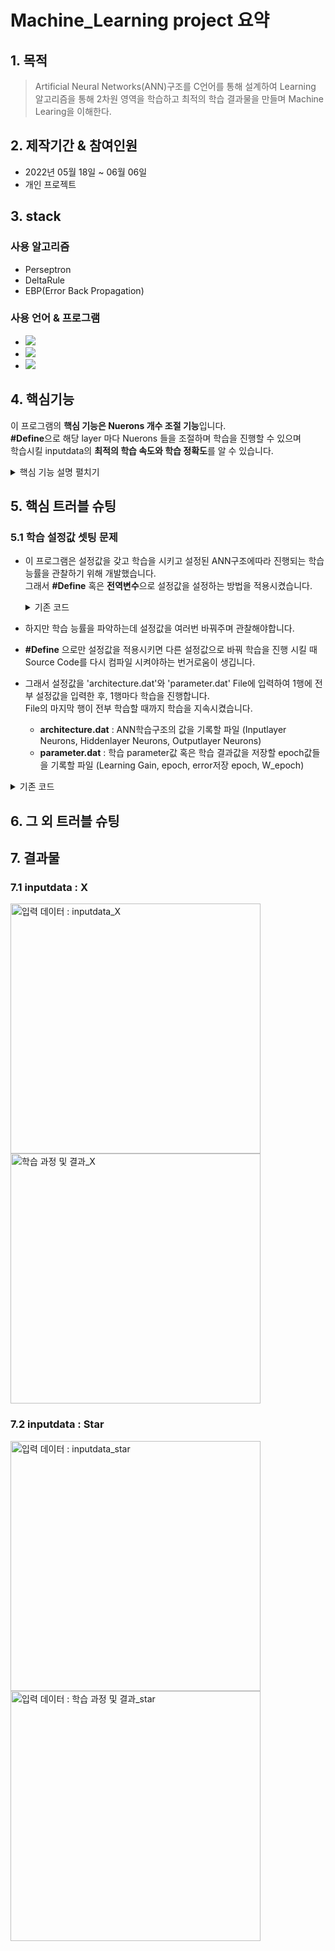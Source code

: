 # Machine_Learning project 요약
## 1. 목적
>Artificial Neural Networks(ANN)구조를 C언어를 통해 설계하여 Learning 알고리즘을 통해 2차원 영역을 학습하고
최적의 학습 결과물을 만들며 Machine Learing을 이해한다.


## 2. 제작기간 & 참여인원
- 2022년 05월 18일 ~ 06월 06일
- 개인 프로젝트
## 3. stack
### 사용 알고리즘
- Perseptron
- DeltaRule
- EBP(Error Back Propagation)
### 사용 언어 & 프로그램

- <img src="https://img.shields.io/badge/C-A8B9CC?style=flat-square&logo=C&logoColor=black"/></a> 
- <img src="https://img.shields.io/badge/MATLAB-A30701?style=flat-square&logo=MathWorks&logoColor=white"/></a>
- <img src="https://img.shields.io/badge/Visual Studio Code-007ACC?style=flat-square&logo=Visual Studio Code&logoColor=white"/></a> 

## 4. 핵심기능
이 프로그램의 **핵심 기능은 Nuerons 개수 조절 기능**입니다.<br/>
**#Define**으로 해당 layer 마다 Nuerons 들을 조절하며 학습을 진행할 수 있으며<br/>
학습시킬 inputdata의 **최적의 학습 속도와 학습 정확도**를 알 수 있습니다.<br/>

<details>
<summary>핵심 기능 설명 펼치기</summary>
<div markdown="1">  


### 4.1 구조
<br/>

![뉴런 구조 : Neurons_Structure](https://user-images.githubusercontent.com/84891209/178103580-ec3f6c60-2e9a-4e2e-9a44-46922ab5f37e.png)

### 4.2 플로우 차트
![FlowChart](https://user-images.githubusercontent.com/84891209/179398552-d9e61152-d855-4a8c-a724-5eec469203c5.png)

### 4.3 학습 알고리즘 인자 설정
- 학습 알고리즘 인자를 설정하기 전, Artificial Neural Networks(ANN)을 구조적으로 설정 해주어야 합니다.
  -  **Hidden Layer 개수** : Hidden Layer는 1 ~ 10개 사이로 설정 가능합니다.
  -  **Hidden Neurons 개수** : Hidden Neurons는 1 ~ 15개 사이로 설정 가능합니다.
  -  **Input Neurons 개수** : Input Neurons는 1 ~ 10개 사이로 설정 가능합니다.
  -  **Output Neurons 개수** :  Output Neurons는 1 ~ 2개 사이로 설정 가능합니다.
  -  **Bias Neuron 존재 유무** : Bias Neurons을 사용할 것인지 정할 수 있습니다.
     -  Bias Neuron이 존재하게 된다면, sigmoid 함수에 의해 미분을 하며 학습을 할 수 있습니다. 즉, 논리식 中 XOR연산이 가능하게 되어 2차원 학습 연산을 완벽하게 수행할 수 있게 됩니다.
-  **학습 알고리즘 인자**들을 설정해 줍니다.
   - **Learning Gain** : 간단하게 학습율이라는 단위입니다. inputdata와 맞게 적당하게 설정해주어야 학습이 잘됩니다.
   - **Epoch** : 최대 학습 횟수입니다. 얼마나 학습할 것인지 미리 정해둡니다.
   - **W_Epoch** : 학습 중간중간에 격자화를 시키기 위해, 몇번의 학습횟수 마다 격자화할 것인지 정해둡니다.
 
### 4.4 EBP(Error Back Propagation) 알고리즘
- **구조를 보면 Layer의 Neurons 사이에 연결된 선들이 보이는데, 이 선들에게는 가중치(Weight)가 존재합니다. 이 가중치(Weight)를 1번 학습 할 때 마다 Delta값으로 갱신해줍니다.**
1. Layer가 넘어갈 때 마다 해당 Layer의 각 Neuron들은 연결된 Neuron들과 가중치에게 영향을 받게 되는데, 이에 대한 결과 값을 u라고 정의한다. :pin:
2. 최종 Output Neuron들의 u들을 모두 더한 값을 최종 결과값 y로 정의한다.
3. y로 해당학습의 Error율을 구한다.
4. y와 미리 설정된 target값으로 계산하여 Output Neuron의 Delta값을 구한다.
5. 그 후, Input layer를 제외한 모든 Layer의 Neuron들의 Delta값을 구한다.
6. 모두 구한 Delta값으로 연결된 각 Neuron들의 가중치(Weight)를 갱신한다.
7. 1~6번 과정을 inputdata의 좌표값이 모두 계산되야 1 epoch(학습 횟수)이다.

### 4.5 Grid Test
- **해당 프로그램의 학습 진행 과정을 볼 수 있게 격자화(시각화)하여 관찰할 수 있습니다.**
1. 몇번의 epoch(학습 횟수) 마다 격자화할 것인지 **W_Epoch**라는 정해진 인자로 결정한다.
2. EBP 알고리즘으로 학습된 W를 갖고 y값을 도출하여 Threshold값으로 해당 좌표가 0과 1인지 판단한다.
3. 판단이 되면 해당 좌표를 cmd창에 표현하기 위해 **0 이면 "."**, **1 이면 "O"** 으로 출력한다.

### 4.6 Evolution Test 
- Artificial Neural Networks(ANN)구조는 Layer마다 각기다른 Neuron개수로 설정됩니다.
해당 inputdata가 어떤 설정값에 효율적으로 학습하는지 보기 위해 Evolution Data를 기록합니다.
</div>
</details>
 
## 5. 핵심 트러블 슈팅
### 5.1 학습 설정값 셋팅 문제
- 이 프로그램은 설정값을 갖고 학습을 시키고 설정된 ANN구조에따라 진행되는 학습 능률을 관찰하기 위해 개발했습니다.<br/>
그래서 **#Define** 혹은 **전역변수**으로 설정값을 설정하는 방법을 적용시켰습니다.
   <details>
   <summary>기존 코드</summary>
   <div markdown="1">  


   ```c
   #define InputNUM 2
   #define OutputNUM 1
   #define hlnum 10
   #define Bias 0
   #define eta 0.9
   int HLneurons[10] = { 15, 15, 15, 15, 15, 15, 15, 15, 15, 15};

   double HLw[10][15][15];
   double w_in[10][15];
   double w_out[15][2]; // hidden layer - output layer w
   double w_bias[10][15]; //bias - hidden layer1 w
   double w_out_bias[2]; //bias - hidden layer2 w, bias - output layer w

   double target[2] = { 0.0, };
   double E = 0.0;
   int cnt = 0;
   int ErrCount = 0, WeightCount = 0;

   void EBP(double u_in[], double u[][15], double u_out[], double Delta[][15], double Delta_out[], double E, double target[]){
      double s[10][15] = { 0.0, };
      double s_out[2] = { 0.0, };
      
      // 만약 HLnum = 4
      // HLneurons[HLnum] = {2, 3, 4, 5} 라고 한다면
      for (int a = 0; a < HLneurons[0]; a++) {
         s[0][a] += bias * w_bias[0][a]; //바이어스 2개만 더해짐
         for (int b = 0; b < InputNUM; b++) {
            s[0][a] += u_in[b] * w_in[b][a];
            //printf("s%d:%d = %lf\n", a, b, s[0][a]);
         }
         u[0][a] = 1.0 / (1.0 + exp(-s[0][a]));
         //printf("u%d = %lf\n",a, u[0][a]);
      }

      for (int a = 0; a < HLnum - 1; a++) {
         for (int b = 0; b < HLneurons[a + 1]; b++) {
            s[a + 1][b] += bias * w_bias[a + 1][b];
            for (int c = 0; c < HLneurons[a]; c++) {
               s[a + 1][b] += HLw[a][b][c] * u[a][c];
               //printf("s%d:%d = %lf\n", a + 1, a, s[a + 1][b]);
            }
            u[a + 1][b] = 1.0 / (1.0 + exp(-s[a + 1][b]));
            //printf("u%d = %lf\n",a+1, u[a+1][b]);
         }
      }

      for (int a = 0; a < OutputNUM; a++) {
         s_out[a] += bias * w_out_bias[a];
         for (int b = 0; b < HLneurons[HLnum - 1]; b++) {
            s_out[a] += w_out[b][a] * u[HLnum - 1][b];
            //printf("s_out%d = %lf\n", a, s_out[a]);
         }
         u_out[a] = 1.0 / (1.0 + exp(-s_out[a]));
         //printf("u_out%d = %lf\n", a, u_out[a]);
      }
      /*========================E의 변화==========================*/
      if (OutputNUM == 1) {
         //E += fabs(target[0] - u_out[0]);
         E += (((target[0] - u_out[0]) * (target[0] - u_out[0]))/2);
      }
      else if (OutputNUM == 2) {
         //E += (fabs(target[0] - u_out[0]) + fabs(target[1] - u_out[1])) / 2;
         E += (((target[0] - u_out[0]) * (target[0] - u_out[0]) + (target[1] - u_out[1]) * (target[1] - u_out[1]))/2);
      }
      /*========================Delta 구하기=========================*/
      for (int a = 0; a < OutputNUM; a++) {
         Delta_out[a] = u_out[a] * (1.0 - u_out[a]) * (target[a] - u_out[a]);
         //printf("Delata_out %d = %lf\n",a, Delta_out[a]);
      }


      for (int a = 0; a < HLneurons[HLnum - 1]; a++) {
         double sum = 0.0;
         for (int b = 0; b < OutputNUM; b++) {
            sum += w_out[a][b] * Delta_out[b];
         }
         Delta[HLnum - 1][a] = u[HLnum - 1][a] * (1.0 - u[HLnum - 1][a]) * sum;
         //printf("Delata %d:%d = %lf\n",HLnum-1,a, Delta[HLnum-1][a]);
      }

      for (int a = HLnum - 1; a > 0; a--) {
         for (int b = 0; b < HLneurons[a - 1]; b++) {
            double sum = 0.0;
            for (int c = 0; c < HLneurons[a]; c++) {
               sum += Delta[a][c] * HLw[a - 1][c][b];
            }
            Delta[a - 1][b] = u[a - 1][b] * (1.0 - u[a - 1][b]) * sum;
            //printf("Delata %d:%d = %lf\n",a-1,b, Delta[a-1][b]);
         }
      }
      /*========================w의 변화==========================*/
      for (int a = 0; a < InputNUM; a++) {
         for (int b = 0; b < HLneurons[0]; b++) {
            w_in[a][b] += u_in[a] * Delta[0][b] * ETA;
            //printf("w_in %d:%d = %lf\n", a, b, w_in[a][b]);
         }
      }
      for (int a = HLnum - 1; a > 0; a--) {
         for (int b = 0; b < HLneurons[a - 1]; b++) {
            for (int c = 0; c < HLneurons[a]; c++) {
               HLw[a - 1][c][b] += u[a - 1][b] * Delta[a][c] * ETA;
               //printf("HLw %d:%d:%d = %lf\n", a, b, c, HLw[a][b][c]);
            }
         }
      }
      for (int a = 0; a < HLneurons[HLnum - 1]; a++) {
         for (int b = 0; b < OutputNUM; b++) {
            w_out[a][b] += u[HLnum - 1][a] * Delta_out[b] * ETA;
            //printf("w_out %d:%d = %lf\n", a,b, w_out[a][b]);
         }
      }
      for (int a = HLnum - 1; a >= 0; a--) {
         for (int b = 0; b < HLneurons[a]; b++) {
            w_bias[a][b] += Delta[a][b] * bias * ETA;
            //printf("w_bias %d:%d = %lf\n", a, b, w_bias[a][b]);
         }
      }
      for (int a = 0; a < OutputNUM; a++) {
         w_out_bias[a] += Delta_out[a] * bias * ETA;
         //printf("w_out_bias %d = %lf\n", a, w_out_bias[a]);
      }
   }
   
   ```
   </div>
   </details>

- 하지만 학습 능률을 파악하는데 설정값을 여러번 바꿔주며 관찰해야합니다.
- **#Define** 으로만 설정값을 적용시키면 다른 설정값으로 바꿔 학습을 진행 시킬 때 Source Code를 다시 컴파일 시켜야하는 번거로움이 생깁니다.
- 그래서 설정값을 'architecture.dat'와 'parameter.dat' File에 입력하여 1행에 전부 설정값을 입력한 후, 1행마다 학습을 진행합니다.<br/> File의 마지막 행이 전부 학습할 때까지 학습을 지속시켰습니다.
  - **architecture.dat** : ANN학습구조의 값을 기록할 파일 (Inputlayer Neurons, Hiddenlayer Neurons, Outputlayer Neurons)
  - **parameter.dat** : 학습 parameter값 혹은 학습 결과값을 저장할 epoch값들을 기록할 파일 (Learning Gain, epoch, error저장 epoch, W_epoch)
<details>
<summary>기존 코드</summary>
<div markdown="1">  

</div>
</details>

## 6. 그 외 트러블 슈팅
## 7. 결과물

### 7.1 inputdata : X
<img src="https://user-images.githubusercontent.com/84891209/178103473-278c2023-b53d-4495-8867-a521288e7635.png" width="400px" height="400px" title="입력 데이터 : inputdata_X" alt="입력 데이터 : inputdata_X"></img><img src="https://user-images.githubusercontent.com/84891209/178103586-9b488a72-bd08-499b-a0be-8088406b63a8.gif" width="400px" height="400px" title="학습 과정 및 결과_X" alt="학습 과정 및 결과_X"></img><br/>

### 7.2 inputdata : Star
<img src="https://user-images.githubusercontent.com/84891209/178103578-1fb74ea7-f0e6-4c7a-9be3-9cfa357af961.png" width="400px" height="400px" title="입력 데이터 : inputdata_star" alt="입력 데이터 : inputdata_star"></img><img src="https://user-images.githubusercontent.com/84891209/178103590-790677c6-7232-4dd9-8fe7-f1c21c6ddbe4.gif" width="400px" height="400px" title="입력 데이터 : 학습 과정 및 결과_star" alt="입력 데이터 : 학습 과정 및 결과_star"></img><br/>

